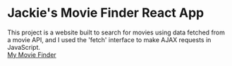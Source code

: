 # Jackie's Movie Finder React App
This project is a website built to search for movies using data fetched from a movie API, and I used the 'fetch' interface to make AJAX requests in JavaScript.\
[My Movie Finder](https://moviefinderbyjackiesi.netlify.app)
